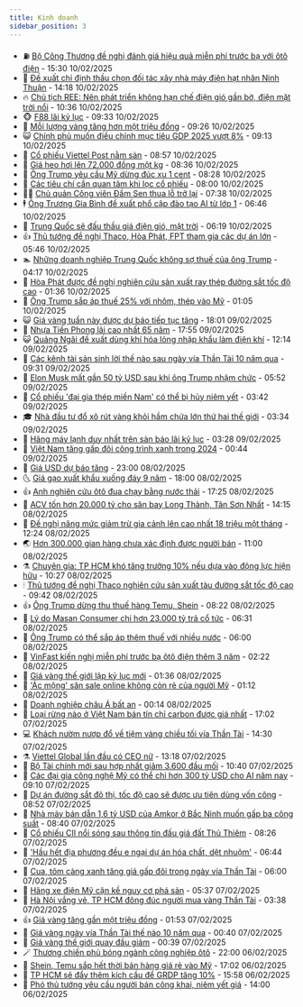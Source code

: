 ```yaml
---
title: Kinh doanh
sidebar_position: 3
---
```


<!-- vnexpress-kinh-doanh:START -->
- ⛽️ [Bộ Công Thương đề nghị đánh giá hiệu quả miễn phí trước bạ với ôtô điện](https://vnexpress.net/bo-cong-thuong-de-nghi-danh-gia-hieu-qua-mien-phi-truoc-ba-voi-oto-dien-4847922.html) - 15:30 10/02/2025
- 🐲 [Đề xuất chỉ định thầu chọn đối tác xây nhà máy điện hạt nhân Ninh Thuận](https://vnexpress.net/de-xuat-chi-dinh-thau-chon-doi-tac-xay-nha-may-dien-hat-nhan-ninh-thuan-4847915.html) - 14:18 10/02/2025
- 🔥 [Chủ tịch REE: Nên phát triển không hạn chế điện gió gần bờ, điện mặt trời nổi](https://vnexpress.net/chu-tich-ree-nen-phat-trien-khong-han-che-dien-gio-gan-bo-dien-mat-troi-noi-4847883.html) - 10:36 10/02/2025
- 🐵 [F88 lãi kỷ lục](https://vnexpress.net/f88-lai-ky-luc-4847833.html) - 09:33 10/02/2025
- 🦅 [Mỗi lượng vàng tăng hơn một triệu đồng](https://vnexpress.net/moi-luong-vang-tang-1-trieu-dong-4847846.html) - 09:26 10/02/2025
- 😺 [Chính phủ muốn điều chỉnh mục tiêu GDP 2025 vượt 8%](https://vnexpress.net/chinh-phu-muon-dieu-chinh-muc-tieu-gdp-2025-vuot-8-4847799.html) - 09:13 10/02/2025
- 🤩 [Cổ phiếu Viettel Post nằm sàn](https://vnexpress.net/chung-khoan-hom-nay-10-2-co-phieu-viettel-post-nam-san-4847836.html) - 08:57 10/02/2025
- 🌮 [Giá heo hơi lên 72.000 đồng một kg](https://vnexpress.net/gia-heo-hoi-len-72-000-dong-mot-kg-4847804.html) - 08:36 10/02/2025
- 🧰 [Ông Trump yêu cầu Mỹ dừng đúc xu 1 cent](https://vnexpress.net/ong-trump-yeu-cau-my-dung-duc-xu-1-cent-4847766.html) - 08:28 10/02/2025
- 🤔 [Các tiêu chí cần quan tâm khi lọc cổ phiếu](https://vnexpress.net/cac-tieu-chi-can-quan-tam-khi-loc-co-phieu-4847805.html) - 08:00 10/02/2025
- 🧑‍💻 [Chủ quản Công viên Đầm Sen thua lỗ trở lại](https://vnexpress.net/chu-quan-cong-vien-dam-sen-thua-lo-tro-lai-4847696.html) - 07:38 10/02/2025
- 🕴 [Ông Trương Gia Bình đề xuất phổ cập đào tạo AI từ lớp 1](https://vnexpress.net/ong-truong-gia-binh-de-xuat-pho-cap-dao-tao-ai-tu-lop-1-4847757.html) - 06:46 10/02/2025
- 🦩 [Trung Quốc sẽ đấu thầu giá điện gió, mặt trời](https://vnexpress.net/trung-quoc-se-dau-thau-gia-dien-gio-mat-troi-4847622.html) - 06:19 10/02/2025
- 👍 [Thủ tướng đề nghị Thaco, Hòa Phát, FPT tham gia các dự án lớn](https://vnexpress.net/thu-tuong-de-nghi-thaco-hoa-phat-fpt-tham-gia-cac-du-an-lon-4847740.html) - 05:46 10/02/2025
- 🏊 [Những doanh nghiệp Trung Quốc không sợ thuế của ông Trump](https://vnexpress.net/nhung-doanh-nghiep-trung-quoc-khong-so-thue-cua-ong-trump-4847614.html) - 04:17 10/02/2025
- 🤡 [Hòa Phát được đề nghị nghiên  cứu sản xuất ray thép đường sắt tốc độ cao](https://vnexpress.net/thu-tuong-de-nghi-hoa-phat-nghien-cuu-san-xuat-ray-thep-duong-sat-toc-do-cao-4847541.html) - 01:36 10/02/2025
- 👀 [Ông Trump sắp áp thuế 25% với nhôm, thép vào Mỹ](https://vnexpress.net/ong-trump-sap-ap-thue-25-voi-nhom-thep-vao-my-4847538.html) - 01:05 10/02/2025
- 😺 [Giá vàng tuần này được dự báo tiếp tục tăng](https://vnexpress.net/gia-vang-tuan-nay-duoc-du-bao-tiep-tuc-tang-4847400.html) - 18:01 09/02/2025
- 🦣 [Nhựa Tiền Phong lãi cao nhất 65 năm](https://vnexpress.net/nhua-tien-phong-lai-cao-nhat-65-nam-4847446.html) - 17:55 09/02/2025
- 😺 [Quảng Ngãi đề xuất dùng khí hóa lỏng nhập khẩu làm điện khí](https://vnexpress.net/quang-ngai-de-xuat-dung-khi-hoa-long-nhap-khau-lam-dien-khi-4847452.html) - 12:14 09/02/2025
- 💼 [Các kênh tài sản sinh lời thế nào sau ngày vía Thần Tài 10 năm qua](https://vnexpress.net/cac-kenh-tai-san-sinh-loi-the-nao-sau-ngay-via-than-tai-10-nam-qua-4847040.html) - 09:31 09/02/2025
- 🤗 [Elon Musk mất gần 50 tỷ USD sau khi ông Trump nhậm chức](https://vnexpress.net/elon-musk-mat-gan-50-ty-usd-sau-khi-ong-trump-nham-chuc-4847383.html) - 05:52 09/02/2025
- 👀 [Cổ phiếu &#39;đại gia thép miền Nam&#39; có thể bị hủy niêm yết](https://vnexpress.net/co-phieu-dai-gia-thep-mien-nam-co-the-bi-huy-niem-yet-4847373.html) - 03:42 09/02/2025
- 🎓 [Nhà đầu tư đổ xô rút vàng khỏi hầm chứa lớn thứ hai thế giới](https://vnexpress.net/nha-dau-tu-do-xo-rut-vang-khoi-ham-chua-lon-thu-hai-the-gioi-4847352.html) - 03:34 09/02/2025
- 🗽 [Hãng máy lạnh duy nhất trên sàn báo lãi kỷ lục](https://vnexpress.net/hang-may-lanh-duy-nhat-tren-san-bao-lai-ky-luc-4847349.html) - 03:28 09/02/2025
- 🚀 [Việt Nam tăng gấp đôi công trình xanh trong 2024](https://vnexpress.net/viet-nam-tang-gap-doi-cong-trinh-xanh-trong-2024-4847323.html) - 00:44 09/02/2025
- 🤗 [Giá USD dự báo tăng](https://vnexpress.net/gia-usd-du-bao-tang-4847209.html) - 23:00 08/02/2025
- 🌜 [Giá gạo xuất khẩu xuống đáy 9 năm](https://vnexpress.net/gia-gao-xuat-khau-xuong-day-9-nam-4847225.html) - 18:00 08/02/2025
- 👍 [Anh nghiên cứu ôtô đua chạy bằng nước thải](https://vnexpress.net/anh-nghien-cuu-oto-dua-chay-bang-nuoc-thai-4846738.html) - 17:25 08/02/2025
- 🤖 [ACV tốn hơn 20.000 tỷ cho sân bay Long Thành, Tân Sơn Nhất](https://vnexpress.net/acv-ton-hon-20-000-ty-cho-san-bay-long-thanh-tan-son-nhat-4847274.html) - 14:15 08/02/2025
- 🫣 [Đề nghị nâng mức giảm trừ gia cảnh lên cao nhất 18 triệu một tháng](https://vnexpress.net/de-nghi-nang-muc-giam-tru-gia-canh-len-cao-nhat-18-trieu-mot-thang-4847267.html) - 12:24 08/02/2025
- 🌏 [Hơn 300.000 gian hàng chưa xác định được người bán](https://vnexpress.net/hon-300-000-gian-hang-chua-xac-dinh-duoc-nguoi-ban-4847231.html) - 11:00 08/02/2025
- ⚗️ [Chuyên gia: TP HCM khó tăng trưởng 10% nếu dựa vào động lực hiện hữu](https://vnexpress.net/chuyen-gia-tp-hcm-kho-tang-truong-10-neu-dua-vao-dong-luc-hien-huu-4847237.html) - 10:27 08/02/2025
- 🕯 [Thủ tướng đề nghị Thaco nghiên cứu sản xuất tàu đường sắt tốc độ cao](https://vnexpress.net/thu-tuong-de-nghi-thaco-nghien-cuu-san-xuat-tau-duong-sat-toc-do-cao-4847241.html) - 09:42 08/02/2025
- 👍 [Ông Trump dừng thu thuế hàng Temu, Shein](https://vnexpress.net/ong-trump-dung-thu-thue-hang-temu-shein-4847219.html) - 08:22 08/02/2025
- 🤠 [Lý do Masan Consumer chi hơn 23.000 tỷ trả cổ tức](https://vnexpress.net/ly-do-masan-consumer-chi-hon-23-000-ty-tra-co-tuc-4847155.html) - 06:31 08/02/2025
- 🌊 [Ông Trump có thể sắp áp thêm thuế với nhiều nước](https://vnexpress.net/ong-trump-co-the-sap-ap-them-thue-voi-nhieu-nuoc-4847153.html) - 06:00 08/02/2025
- 🌈 [VinFast kiến nghị miễn phí trước bạ ôtô điện thêm 3 năm](https://vnexpress.net/vinfast-kien-nghi-mien-phi-truoc-ba-oto-dien-them-3-nam-4847121.html) - 02:22 08/02/2025
- 🥳 [Giá vàng thế giới lập kỷ lục mới](https://vnexpress.net/gia-vang-the-gioi-lap-ky-luc-moi-4847097.html) - 01:36 08/02/2025
- 🐻 [&#39;Ác mộng&#39; săn sale online không còn rẻ của người Mỹ](https://vnexpress.net/ac-mong-san-sale-online-khong-con-re-cua-nguoi-my-4846886.html) - 01:12 08/02/2025
- 💫 [Doanh nghiệp châu Á bất an](https://vnexpress.net/doanh-nghiep-chau-a-bat-an-4846947.html) - 00:14 08/02/2025
- 🤩 [Loại rừng nào ở Việt Nam bán tín chỉ carbon được giá nhất](https://vnexpress.net/loai-rung-nao-o-viet-nam-ban-tin-chi-carbon-duoc-gia-nhat-4846730.html) - 17:02 07/02/2025
- 💻 [Khách nườm nượp đổ về tiệm vàng chiều tối vía Thần Tài](https://vnexpress.net/khach-nuom-nuop-do-ve-tiem-vang-chieu-toi-via-than-tai-4847035.html) - 14:30 07/02/2025
- ⚗️ [Viettel Global lần đầu có CEO nữ](https://vnexpress.net/viettel-global-lan-dau-co-ceo-nu-4847030.html) - 13:18 07/02/2025
- 🌈 [Bộ Tài chính mới sau hợp nhất giảm 3.600 đầu mối](https://vnexpress.net/bo-tai-chinh-moi-sau-hop-nhat-giam-3-600-dau-moi-4847008.html) - 10:40 07/02/2025
- 🌝 [Các đại gia công nghệ Mỹ có thể chi hơn 300 tỷ USD cho AI năm nay](https://vnexpress.net/cac-dai-gia-cong-nghe-my-co-the-chi-hon-300-ty-usd-cho-ai-nam-nay-4846956.html) - 09:10 07/02/2025
- 🥸 [Dự án đường sắt đô thị, tốc độ cao sẽ được ưu tiên dùng vốn công](https://vnexpress.net/du-an-duong-sat-do-thi-toc-do-cao-se-duoc-uu-tien-dung-von-cong-4846932.html) - 08:52 07/02/2025
- 🦆 [Nhà máy bán dẫn 1,6 tỷ USD của Amkor ở Bắc Ninh muốn gấp ba công suất](https://vnexpress.net/nha-may-ban-dan-1-6-ty-usd-cua-amkor-o-bac-ninh-muon-gap-ba-cong-suat-4846882.html) - 08:40 07/02/2025
- 🌋 [Cổ phiếu CII nổi sóng sau thông tin đấu giá đất Thủ Thiêm](https://vnexpress.net/chung-khoan-hom-nay-7-2-co-phieu-cii-noi-song-sau-thong-tin-dau-gia-dat-thu-thiem-4846936.html) - 08:26 07/02/2025
- 🦍 [&#39;Hầu hết địa phương đều e ngại dự án hóa chất, dệt nhuộm&#39;](https://vnexpress.net/hau-het-dia-phuong-deu-e-ngai-du-an-hoa-chat-det-nhuom-4846827.html) - 06:44 07/02/2025
- 🤔 [Cua, tôm càng xanh tăng giá gấp đôi trong ngày vía Thần Tài](https://vnexpress.net/cua-tom-cang-xanh-tang-gia-gap-doi-trong-ngay-via-than-tai-4846787.html) - 06:00 07/02/2025
- 🧰 [Hãng xe điện Mỹ cận kề nguy cơ phá sản](https://vnexpress.net/hang-xe-dien-my-can-ke-nguy-co-pha-san-4846761.html) - 05:37 07/02/2025
- 🌝 [Hà Nội vắng vẻ, TP HCM đông đúc người mua vàng Thần Tài](https://vnexpress.net/ha-noi-vang-ve-tp-hcm-dong-duc-nguoi-mua-vang-than-tai-4846704.html) - 03:38 07/02/2025
- 👍 [Giá vàng tăng gần một triệu đồng](https://vnexpress.net/chenh-lech-gia-mua-ban-vang-len-cao-3-5-trieu-mot-luong-4846696.html) - 01:53 07/02/2025
- 🗽 [Giá vàng ngày vía Thần Tài thế nào 10 năm qua](https://vnexpress.net/gia-vang-ngay-via-than-tai-the-nao-10-nam-qua-4846652.html) - 00:40 07/02/2025
- 🐎 [Giá vàng thế giới quay đầu giảm](https://vnexpress.net/gia-vang-the-gioi-quay-dau-giam-4846675.html) - 00:39 07/02/2025
- 🪄 [Thương chiến phủ bóng ngành công nghiệp ôtô](https://vnexpress.net/thuong-chien-phu-bong-nganh-cong-nghiep-oto-4846482.html) - 22:00 06/02/2025
- 🎊 [Shein, Temu sắp hết thời bán hàng giá rẻ vào Mỹ](https://vnexpress.net/shein-temu-sap-het-thoi-ban-hang-gia-re-vao-my-4846338.html) - 17:02 06/02/2025
- 🗽 [TP HCM sẽ đẩy thêm kích cầu để GRDP tăng 10%](https://vnexpress.net/tp-hcm-se-day-them-kich-cau-de-grdp-tang-10-4846626.html) - 15:58 06/02/2025
- 🦩 [Phó thủ tướng yêu cầu người bán công khai, niêm yết giá](https://vnexpress.net/pho-thu-tuong-yeu-cau-nguoi-ban-cong-khai-niem-yet-gia-4846615.html) - 14:00 06/02/2025<!-- vnexpress-kinh-doanh:END -->
